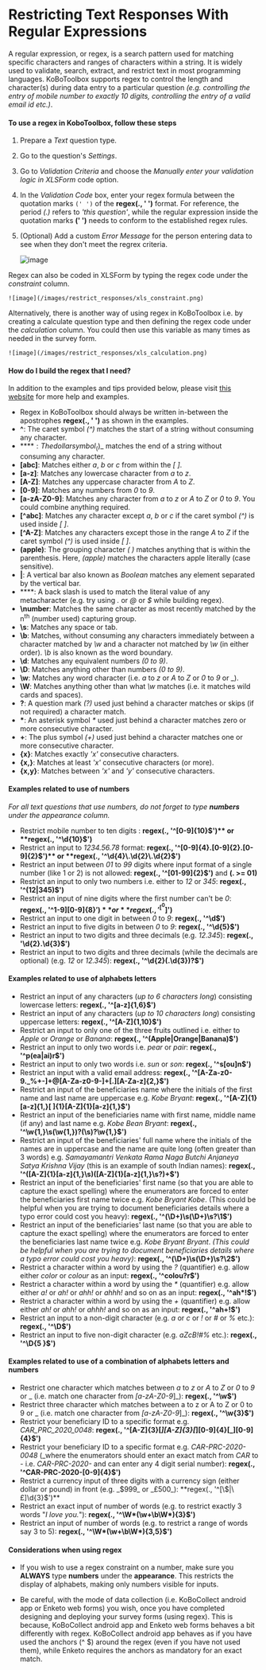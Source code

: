 # Restricting Text Responses With Regular Expressions

A regular expression, or regex, is a search pattern used for matching specific characters and ranges of characters within a string. It is widely used to validate, search, extract, and restrict text in most programming languages. KoBoToolbox supports regex to control the length and character(s) during data entry to a particular question _(e.g. controlling the entry of mobile number to exactly 10 digits, controlling the entry of a valid email id etc.)_. 

#### To use a regex in KoboToolbox, follow these steps

1. Prepare a _Text_ question type.

2. Go to the question's _Settings_.

3. Go to _Validation Criteria_ and choose the _Manually enter your validation logic in XLSForm_ code option.

4. In the _Validation Code_ box, enter your regex formula between the quotation marks `(' ')` of the **regex(., ' ')** format. For reference, the period _(.)_ refers to _'this question'_, while the regular expression inside the quotation marks **(' ')** needs to conform to the established regex rules. 

5. (Optional) Add a custom _Error Message_ for the person entering data to see when they don't meet the regrex criteria. 

    ![image](/images/restrict_responses/regrex.jpg)  
    
Regex can also be coded in XLSForm by typing the regex code under the _constraint_ column. 
    
    ![image](/images/restrict_responses/xls_constraint.png)  
    
Alternatively, there is another way of using regex in KoBoToolbox i.e. by creating a calculate question type and then defining the regex code under the _calculation_ column. You could then use this variable as many times as needed in the survey form. 
    
    ![image](/images/restrict_responses/xls_calculation.png) 
    
#### How do I build the regex that I need?

In addition to the examples and tips provided below, please visit [this website](http://www.regexr.com) for more help and examples.

* Regex in KoBoToolbox should always be written in-between the apostrophes **regex(., ' ')** as shown in the examples. 
* **^**: The caret symbol _(^)_ matches the start of a string without consuming any character.
* **$**: The dollar symbol _($)_ matches the end of a string without consuming any character.
* **[abc]**: Matches either _a_, _b_ or _c_ from within the _[ ]_. 
* **[a-z]**: Matches any lowercase character from _a_ to _z_.
* **[A-Z]**: Matches any uppercase character from _A_ to _Z_.
* **[0-9]**: Matches any numbers from _0_ to _9_.
* **[a-zA-Z0-9]**: Matches any character from _a_ to _z_ or _A_ to _Z_ or _0_ to _9_. You could combine anything required.
* **[^abc]**: Matches any character except _a_, _b_ or _c_ if the caret symbol _(^)_ is used inside _[ ]_. 
* **[^A-Z]**: Matches any characters except those in the range _A_ to _Z_ if the caret symbol _(^)_ is used inside _[ ]_. 
* **(apple)**: The grouping character _( )_ matches anything that is within the parenthesis. Here, _(apple)_ matches the characters apple literally (case sensitive).
* **|**: A vertical bar also known as _Boolean_ matches any element separated by the vertical bar. 
* **\**: A back slash is used to match the literal value of any metacharacter (e.g. try using _\._ or _\@_ or _\$_ while building regex).
* **\number**: Matches the same character as most recently matched by the n<sup>th</sup> (number used) capturing group.
* **\s**: Matches any space or tab.
* **\b**: Matches, without consuming any characters immediately between a character matched by _\w_ and a character not matched by _\w_ (in either order). _\b_ is also known as the word boundary.
* **\d**: Matches any equivalent numbers _(0 to 9)_.
* **\D**: Matches anything other than numbers _(0 to 9)_.
* **\w**: Matches any word character (i.e. _a_ to _z_ or _A_ to _Z_ or _0_ to _9_ or _). 
* **\W**: Matches anything other than what _\w_ matches (i.e. it matches wild cards and spaces).
* **?**: A question mark _(?)_ used just behind a character matches or skips (if not required) a character match. 
* __*__: An asterisk symbol _*_ used just behind a character matches zero or more consecutive character. 
* **+**: The plus symbol _(+)_ used just behind a character matches one or more consecutive character.
* **{x}**: Matches exactly _'x'_ consecutive characters. 
* **{x,}**: Matches at least _'x'_ consecutive characters (or more).
* **{x,y}**: Matches between _'x'_ and _'y'_ consecutive characters.

#### Examples related to use of numbers

_For all text questions that use numbers, do not forget to type **numbers** under the appearance column._

* Restrict mobile number to ten digits : **regex(., '^[0-9]{10}$')** or **regex(., '^\d{10}$')**
* Restrict an input to _1234.56.78_ format: **regex(., '^[0-9]{4}.[0-9]{2}.[0-9]{2}$')** or **regex(., '^\d{4}\.\d{2}\.\d{2}$')**
* Restrict an input between _01_ to _99_ digits where input format of a single number (like 1 or 2) is not allowed: **regex(., '^[01-99]{2}$')** and **(. >= 01)**
* Restrict an input to only two numbers i.e. either to _12_ or _345_: **regex(., '^(12|345)$')**
* Restrict an input of nine digits where the first number can't be _0_: **regex(., '^1-9][0-9]{8}$')** or **regex(., '^[^0$]')**
* Restrict an input to one digit in between _0_ to _9_: **regex(., '^\d$')**
* Restrict an input to five digits in between _0_ to _9_: **regex(., '^\d{5}$')**
* Restrict an input to two digits and three decimals (e.g. _12.345_): **regex(., '\d{2}\.\d{3}$')**
* Restrict an input to two digits and three decimals (while the decimals are optional) (e.g. _12_ or _12.345_): **regex(., '^\d{2}(\.\d{3})?$')**

#### Examples related to use of alphabets letters

* Restrict an input of any characters (_up to 6 characters long_) consisting lowercase letters: **regex(., '^[a-z]{1,6}$')**
* Restrict an input of any characters (_up to 10 characters long_) consisting uppercase letters: **regex(., '^[A-Z]{1,10}$')**
* Restrict an input to only one of the three fruits outlined i.e. either to _Apple_ or _Orange_ or _Banana_: **regex(., '^(Apple|Orange|Banana)$')**
* Restrict an input to only two words i.e. _pear_ or _pair_: **regex(., '^p(ea|ai)r$')**
* Restrict an input to only two words i.e. _sun_ or _son_: **regex(., '^s[ou]n$')**
* Restrict an input with a valid email address: **regex(., '^[A-Za-z0-9._%+-]+@[A-Za-z0-9-]+[.][A-Za-z]{2,}$')**
* Restrict an input of the beneficiaries name where the initials of the first name and last name are uppercase e.g. _Kobe Bryant_: **regex(., '^[A-Z]{1}[a-z]{1,}[ ]{1}[A-Z]{1}[a-z]{1,}$')**
* Restrict an input of the beneficiaries name with first name, middle name (if any) and last name e.g. _Kobe Bean Bryant_: **regex(., '^\w{1,}\s(\w{1,})?(\s)?\w{1,}$')**
* Restrict an input of the beneficiaries' full name where the initials of the names are in uppercase and the name are quite long (often greater than 3 words) e.g. _Samayamantri Venkata Rama Naga Butchi Anjaneya Satya Krishna Vijay_ (this is an example of south Indian names): **regex(., '^([A-Z]{1}[a-z]{1,}\s)([A-Z]{1}[a-z]{1,}\s?)+$')**
* Restrict an input of the beneficiaries' first name (so that you are able to capture the exact spelling) where the enumerators are forced to enter the beneficiaries first name twice e.g. _Kobe Bryant Kobe_. (This could be helpful when you are trying to document beneficiaries details where a typo error could cost you heavy): **regex(., '^(\D+)\s(\D+)\s?\1$')**
* Restrict an input of the beneficiaries' last name (so that you are able to capture the exact spelling) where the enumerators are forced to enter the beneficiaries last name twice e.g. _Kobe Bryant Bryant_. _(This could be helpful when you are trying to document beneficiaries details where a typo error could cost you heavy)_: **regex(., '^(\D+)\s(\D+)\s?\2$')**
* Restrict a character within a word by using the _?_ (quantifier) e.g. allow either _color_ or _colour_ as an input: **regex(., '^colou?r$')**
* Restrict a character within a word by using the _*_ (quantifier) e.g. allow either _a!_ or _ah!_ or _ahh!_ or _ahhh!_ and so on as an input: __regex(., '^ah*!$')__
* Restrict a character within a word by using the _+_ (quantifier) e.g. allow either _ah!_ or _ahh!_ or _ahhh!_ and so on as an input: **regex(., '^ah+!$')**
* Restrict an input to a non-digit character (e.g. _a_ or _c_ or _!_ or _#_ or _%_ etc.): **regex(., '^\D$')**
* Restrict an input to five non-digit character (e.g. _aZcB!#%_ etc.): **regex(., '^\D{5 }$')**

#### Examples related to use of a combination of alphabets letters and numbers

* Restrict one character which matches between _a_ to _z_ or _A_ to _Z_ or _0_ to _9_ or _ (i.e. match one character from _[a-zA-Z0-9_]_): **regex(., '^\w$')**
* Restrict three character which matches between a to z or A to Z or 0 to 9 or _ (i.e. match one character from _[a-zA-Z0-9_]_): **regex(., '^\w{3}$')**
* Restrict your beneficiary ID to a specific format e.g. _CAR_PRC_2020_0048_: **regex(., '^[A-Z]{3}[_][A-Z]{3}[_][0-9]{4}[_][0-9]{4}$')**
* Restrict your beneficiary ID to a specific format e.g. _CAR-PRC-2020-0048_ (_where the enumerators should enter an exact match from _CAR_ to - i.e. _CAR-PRC-2020-_ and can enter any 4 digit serial number): **regex(., '^CAR-PRC-2020-[0-9]{4}$')**
* Restrict a currency input of three digits with a currency sign (either dollar or pound) in front (e.g. _$999_ or _£500_): **regex(., '^[\$|\£]\d{3}$')**
* Restrict an exact input of number of words (e.g. to restrict exactly 3 words "_I love you._"): __regex(., '^\W*(\w+\b\W*){3}$')__
* Restrict an input of number of words (e.g. to restrict a range of words say 3 to 5): __regex(., '^\W*(\w+\b\W*){3,5}$')__

#### Considerations when using regex

* If you wish to use a regex constraint on a number, make sure you **ALWAYS** type **numbers** under the **appearance**. This restricts the display of alphabets, making only numbers visible for inputs.

* Be careful, with the mode of data collection (i.e. KoBoCollect android app or Enketo web forms) you wish, once you have completed designing and deploying your survey forms (using regex). This is because, KoBoCollect android app and Enketo web forms behaves a bit differently with regex. KoBoCollect android app behaves as if you have used the anchors (^ $) around the regex (even if you have not used them), while Enketo requires the anchors as mandatory for an exact match.
